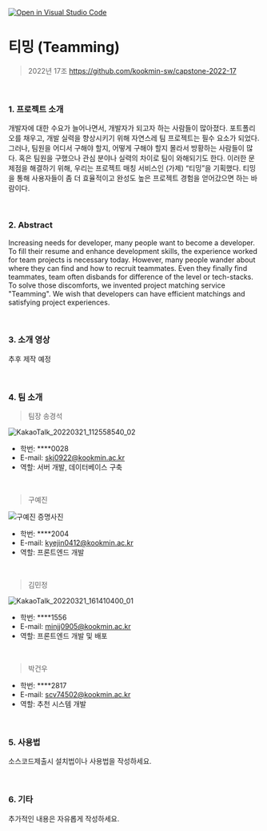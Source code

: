 [![Open in Visual Studio Code](https://classroom.github.com/assets/open-in-vscode-f059dc9a6f8d3a56e377f745f24479a46679e63a5d9fe6f495e02850cd0d8118.svg)](https://classroom.github.com/online_ide?assignment_repo_id=7042943&assignment_repo_type=AssignmentRepo)

# 티밍 (Teamming)

> 2022년 17조 https://github.com/kookmin-sw/capstone-2022-17

<br/>

### 1. 프로젝트 소개

개발자에 대한 수요가 늘어나면서, 개발자가 되고자 하는 사람들이 많아졌다. 포트폴리오를 채우고, 개발 실력을 향상시키기 위해 자연스레 팀 프로젝트는 필수 요소가 되었다.
그러나, 팀원을 어디서 구해야 할지, 어떻게 구해야 할지 몰라서 방황하는 사람들이 많다.
혹은 팀원을 구했으나 관심 분야나 실력의 차이로 팀이 와해되기도 한다.
이러한 문제점을 해결하기 위해, 우리는 프로젝트 매칭 서비스인 (가제) “티밍”을 기획했다.
티밍을 통해 사용자들이 좀 더 효율적이고 완성도 높은 프로젝트 경험을 얻어갔으면 하는 바람이다.

<br/>

### 2. Abstract

Increasing needs for developer, many people want to become a developer.
To fill their resume and enhance development skills, the experience worked for team projects is necessary today.
However, many people wander about where they can find and how to recruit teammates.
Even they finally find teammates, team often disbands for difference of the level or tech-stacks.
To solve those discomforts, we invented project matching service "Teamming".
We wish that developers can have efficient matchings and satisfying project experiences.

<br/>

### 3. 소개 영상

추후 제작 예정

<br/>

### 4. 팀 소개

> 팀장 송경석

![KakaoTalk_20220321_112558540_02](https://user-images.githubusercontent.com/74754782/159710144-84e93d9e-60b1-470e-82f0-93335dbbf1aa.jpg)

- 학번: \*\*\*\*0028
- E-mail: skj0922@kookmin.ac.kr
- 역할: 서버 개발, 데이터베이스 구축

<br/>

> 구예진

![구예진 증명사진](https://user-images.githubusercontent.com/74754782/159710628-9f98ceb2-7feb-4c58-ad5e-f6bb2b95bd2c.jpg)

- 학번: \*\*\*\*2004
- E-mail: kyejin0412@kookmin.ac.kr
- 역할: 프론트엔드 개발

<br/>

> 김민정

![KakaoTalk_20220321_161410400_01](https://user-images.githubusercontent.com/74754782/159710445-c1cec3cb-810b-429f-b549-05b48fc120b1.jpg)

- 학번: \*\*\*\*1556
- E-mail: minjj0905@kookmin.ac.kr
- 역할: 프론트엔드 개발 및 배포

<br/>

> 박건우

- 학번: \*\*\*\*2817
- E-mail: scv74502@kookmin.ac.kr
- 역할: 추천 시스템 개발

<br/>

### 5. 사용법

소스코드제출시 설치법이나 사용법을 작성하세요.

<br/>

### 6. 기타

추가적인 내용은 자유롭게 작성하세요.
